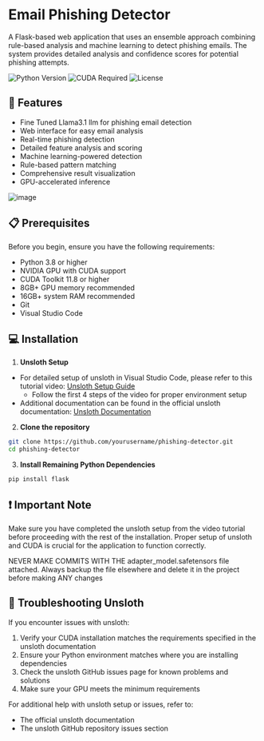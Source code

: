 # Email Phishing Detector

A Flask-based web application that uses an ensemble approach combining rule-based analysis and machine learning to detect phishing emails. The system provides detailed analysis and confidence scores for potential phishing attempts.

![Python Version](https://img.shields.io/badge/python-3.8%2B-blue)
![CUDA Required](https://img.shields.io/badge/CUDA-required-green)
![License](https://img.shields.io/badge/license-MIT-blue)

## 🚀 Features

- Fine Tuned Llama3.1 llm for phishing email detection
- Web interface for easy email analysis
- Real-time phishing detection
- Detailed feature analysis and scoring
- Machine learning-powered detection
- Rule-based pattern matching
- Comprehensive result visualization
- GPU-accelerated inference

![image](https://github.com/user-attachments/assets/9938a3d0-b24e-4cd7-b30d-c58ee0bf98f8)


## 📋 Prerequisites

Before you begin, ensure you have the following requirements:

- Python 3.8 or higher
- NVIDIA GPU with CUDA support
- CUDA Toolkit 11.8 or higher
- 8GB+ GPU memory recommended
- 16GB+ system RAM recommended
- Git
- Visual Studio Code

## 💻 Installation

1. **Unsloth Setup**
- For detailed setup of unsloth in Visual Studio Code, please refer to this tutorial video:
  [Unsloth Setup Guide](https://www.youtube.com/watch?v=UWF6dxQYcbU&t=104s)
  - Follow the first 4 steps of the video for proper environment setup
- Additional documentation can be found in the official unsloth documentation:
  [Unsloth Documentation](https://github.com/unslothai/unsloth)

2. **Clone the repository**
```bash
git clone https://github.com/yourusername/phishing-detector.git
cd phishing-detector
```

3. **Install Remaining Python Dependencies**
```bash
pip install flask
```
## ❗ Important Note
Make sure you have completed the unsloth setup from the video tutorial before proceeding with the rest of the installation. Proper setup of unsloth and CUDA is crucial for the application to function correctly.

NEVER MAKE COMMITS WITH THE adapter_model.safetensors file attached. Always backup the file elsewhere and delete it in the project before making ANY changes

## 🐛 Troubleshooting Unsloth

If you encounter issues with unsloth:
1. Verify your CUDA installation matches the requirements specified in the unsloth documentation
2. Ensure your Python environment matches where you are installing dependencies
3. Check the unsloth GitHub issues page for known problems and solutions
4. Make sure your GPU meets the minimum requirements

For additional help with unsloth setup or issues, refer to:
- The official unsloth documentation
- The unsloth GitHub repository issues section
